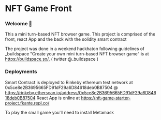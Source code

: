 # NFT Game Front

### **Welcome 👋**
This a mini turn-based NFT browser game.
This project is comprised of the front, react App and the back with the solidity smart contract

The project was done in a weekend hackhaton following guidelines of _buildspace 
"Create your own mini turn-based NFT browser game" is at https://buildspace.so/, ( twitter @_buildspace )

### Deployments
Smart Contract is deployed to Rinkeby ethereum test network at 0x5ce8e2B3695665FD91dF29a6D84618deb0B87504 @ https://rinkeby.etherscan.io/address/0x5ce8e2B3695665FD91dF29a6D84618deb0B87504
React App is online at https://nft-game-starter-project.fkante.repl.co/

To play the small game you'll need to install Metamask
